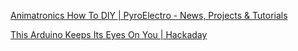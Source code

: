 [Animatronics How To DIY | PyroElectro - News, Projects & Tutorials](http://www.pyroelectro.com/animatronics-how-to/)

[This Arduino Keeps Its Eyes On You | Hackaday](https://hackaday.com/2019/11/13/this-arduino-keeps-its-eyes-on-you/)
